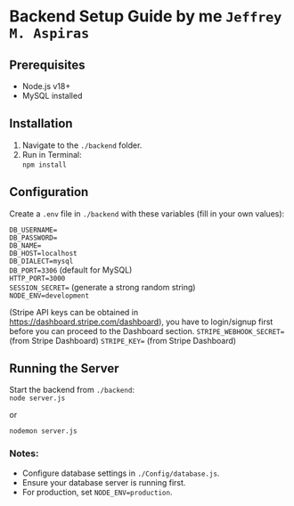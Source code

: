# Backend Setup Guide by me `Jeffrey M. Aspiras`

## Prerequisites  
- Node.js v18+  
- MySQL installed  

## Installation  
1. Navigate to the `./backend` folder.  
2. Run in Terminal:  
`npm install`

## Configuration  
Create a `.env` file in `./backend` with these variables (fill in your own values):  

`DB_USERNAME=`  
`DB_PASSWORD=`  
`DB_NAME=`  
`DB_HOST=localhost`  
`DB_DIALECT=mysql`  
`DB_PORT=3306` (default for MySQL)  
`HTTP_PORT=3000`  
`SESSION_SECRET=` (generate a strong random string)  
`NODE_ENV=development`  

(Stripe API keys can be obtained in https://dashboard.stripe.com/dashboard), you have to login/signup first before you can proceed to the Dashboard section.
`STRIPE_WEBHOOK_SECRET=` (from Stripe Dashboard) 
`STRIPE_KEY=` (from Stripe Dashboard)  

## Running the Server  
Start the backend from `./backend`:  
`node server.js`  

or 

`nodemon server.js`


### Notes:  
- Configure database settings in `./Config/database.js`.  
- Ensure your database server is running first.  
- For production, set `NODE_ENV=production`.  